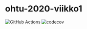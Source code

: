 # ohtu-2020-viikko1

![GitHub Actions](https://github.com/ShootingStar91/ohtu-2020-viikko1/workflows/Java%20CI%20with%20Gradle/badge.svg)
[![codecov](https://codecov.io/gh/ShootingStar91/ohtu-2020-viikko1/branch/main/graph/badge.svg?token=R5CGCJU7II)](https://codecov.io/gh/ShootingStar91/ohtu-2020-viikko1)

